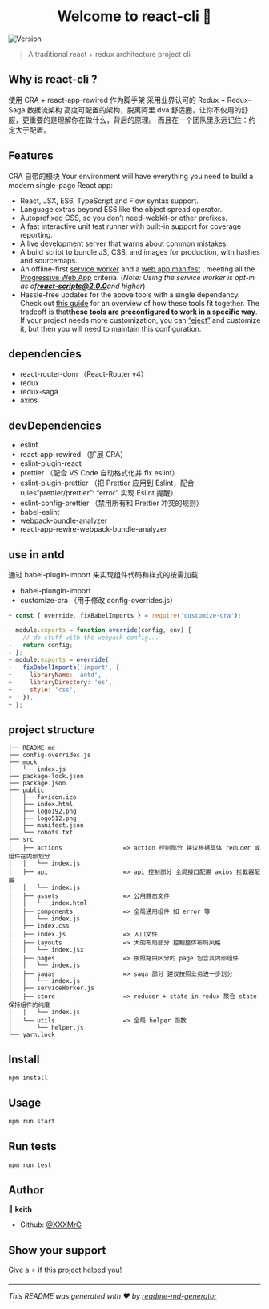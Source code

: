 <h1 align="center">Welcome to react-cli 👋</h1>
<p>
  <img alt="Version" src="https://img.shields.io/npm/v/react-cli.svg">
</p>

> A traditional react + redux architecture project cli

## Why is react-cli ?

使用 CRA + react-app-rewired 作为脚手架
采用业界认可的 Redux + Redux-Saga 数据流架构 高度可配置的架构，脱离阿里 dva 舒适圈，让你不仅用的舒服，更重要的是理解你在做什么，背后的原理。
而且在一个团队里永远记住：约定大于配置。

## Features

CRA 自带的模块
Your environment will have everything you need to build a modern single-page React app:
* React, JSX, ES6, TypeScript and Flow syntax support.
* Language extras beyond ES6 like the object spread operator.
* Autoprefixed CSS, so you don’t need-webkit-or other prefixes.
* A fast interactive unit test runner with built-in support for coverage reporting.
* A live development server that warns about common mistakes.
* A build script to bundle JS, CSS, and images for production, with hashes and sourcemaps.
* An offline-first [service worker](https://developers.google.com/web/fundamentals/getting-started/primers/service-workers) and a [web app manifest](https://developers.google.com/web/fundamentals/engage-and-retain/web-app-manifest/) , meeting all the [Progressive Web App](https://facebook.github.io/create-react-app/docs/making-a-progressive-web-app) criteria. (*Note: Using the service worker is opt-in as of**react-scripts@2.0.0**and higher*)
* Hassle-free updates for the above tools with a single dependency.
Check out [this guide](https://github.com/nitishdayal/cra_closer_look) for an overview of how these tools fit together.
The tradeoff is that**these tools are preconfigured to work in a specific way**. If your project needs more customization, you can [“eject”](https://facebook.github.io/create-react-app/docs/available-scripts#npm-run-eject) and customize it, but then you will need to maintain this configuration.


## dependencies
* react-router-dom （React-Router v4）
* redux
* redux-saga
* axios

## devDependencies
* eslint
* react-app-rewired （扩展 CRA）
* eslint-plugin-react
* prettier （配合 VS Code 自动格式化并 fix eslint）
* eslint-plugin-prettier （把 Prettier 应用到 Eslint，配合 rules”prettier/prettier”: “error” 实现 Eslint 提醒）
* eslint-config-prettier （禁用所有和 Prettier 冲突的规则）
* babel-eslint
* webpack-bundle-analyzer
* react-app-rewire-webpack-bundle-analyzer

## use in antd

通过 babel-plugin-import 来实现组件代码和样式的按需加载

* babel-plungin-import
* customize-cra （用于修改 config-overrides.js）

```javascript
+ const { override, fixBabelImports } = require('customize-cra');

- module.exports = function override(config, env) {
-   // do stuff with the webpack config...
-   return config;
- };
+ module.exports = override(
+   fixBabelImports('import', {
+     libraryName: 'antd',
+     libraryDirectory: 'es',
+     style: 'css',
+   }),
+ );
```

## project structure

```
├── README.md
├── config-overrides.js
├── mock
│   └── index.js
├── package-lock.json
├── package.json
├── public
│   ├── favicon.ico
│   ├── index.html
│   ├── logo192.png
│   ├── logo512.png
│   ├── manifest.json
│   └── robots.txt
├── src
│   ├── actions                 => action 控制部分 建议根据具体 reducer 或组件在内部划分
│   │   └── index.js
│   ├── api                     => api 控制部分 全局接口配置 axios 拦截器配置
│   │   └── index.js
│   ├── assets                  => 公用静态文件
│   │   └── index.html
│   ├── components              => 全局通用组件 如 error 等
│   │   └── index.js
│   ├── index.css
│   ├── index.js                => 入口文件
│   ├── layouts                 => 大的布局部分 控制整体布局风格
│   │   └── index.jsx
│   ├── pages                   => 按照路由区分的 page 包含其内部组件
│   │   └── index.js
│   ├── sagas                   => saga 部分 建议按照业务进一步划分
│   │   └── index.js
│   ├── serviceWorker.js
│   ├── store                   => reducer + state in redux 聚合 state 保持组件的纯度
│   │   └── index.js
│   └── utils                   => 全局 helper 函数
│       └── helper.js
└── yarn.lock
```

## Install

```sh
npm install
```

## Usage

```sh
npm run start
```

## Run tests

```sh
npm run test
```

## Author

👤 **keith**

* Github: [@XXXMrG](https://github.com/XXXMrG)

## Show your support

Give a ⭐️ if this project helped you!

***
_This README was generated with ❤️ by [readme-md-generator](https://github.com/kefranabg/readme-md-generator)_